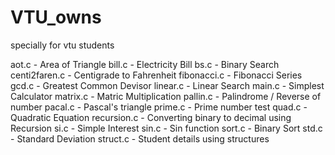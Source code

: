 # VTU_owns
specially for vtu students

aot.c - Area of Triangle
bill.c - Electricity Bill
bs.c - Binary Search
centi2faren.c - Centigrade to Fahrenheit
fibonacci.c - Fibonacci Series
gcd.c - Greatest Common Devisor
linear.c - Linear Search
main.c - Simplest Calculator
matrix.c - Matric Multiplication
pallin.c - Palindrome / Reverse of number
pacal.c - Pascal's triangle
prime.c - Prime number test
quad.c - Quadratic Equation
recursion.c - Converting binary to decimal using Recursion
si.c - Simple Interest
sin.c - Sin function
sort.c - Binary Sort
std.c - Standard Deviation
struct.c - Student details using structures
